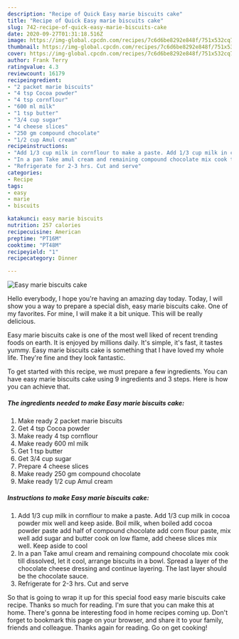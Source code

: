 ```yaml
---
description: "Recipe of Quick Easy marie biscuits cake"
title: "Recipe of Quick Easy marie biscuits cake"
slug: 742-recipe-of-quick-easy-marie-biscuits-cake
date: 2020-09-27T01:31:18.516Z
image: https://img-global.cpcdn.com/recipes/7c6d6be8292e848f/751x532cq70/easy-marie-biscuits-cake-recipe-main-photo.jpg
thumbnail: https://img-global.cpcdn.com/recipes/7c6d6be8292e848f/751x532cq70/easy-marie-biscuits-cake-recipe-main-photo.jpg
cover: https://img-global.cpcdn.com/recipes/7c6d6be8292e848f/751x532cq70/easy-marie-biscuits-cake-recipe-main-photo.jpg
author: Frank Terry
ratingvalue: 4.3
reviewcount: 16179
recipeingredient:
- "2 packet marie biscuits"
- "4 tsp Cocoa powder"
- "4 tsp cornflour"
- "600 ml milk"
- "1 tsp butter"
- "3/4 cup sugar"
- "4 cheese slices"
- "250 gm compound chocolate"
- "1/2 cup Amul cream"
recipeinstructions:
- "Add 1/3 cup milk in cornflour to make a paste. Add 1/3 cup milk in cocoa powder mix well and keep aside. Boil milk, when boiled add cocoa powder paste add half of compound chocolate add corn flour paste, mix well add sugar and butter cook on low flame, add cheese slices mix well. Keep aside to cool"
- "In a pan Take amul cream and remaining compound chocolate mix cook till dissolved, let it cool, arrange biscuits in a bowl. Spread a layer of the chocolate cheese dressing and continue layering. The last layer should be the chocolate sauce."
- "Refrigerate for 2-3 hrs. Cut and serve"
categories:
- Recipe
tags:
- easy
- marie
- biscuits

katakunci: easy marie biscuits 
nutrition: 257 calories
recipecuisine: American
preptime: "PT16M"
cooktime: "PT48M"
recipeyield: "1"
recipecategory: Dinner

---
```



![Easy marie biscuits cake](https://img-global.cpcdn.com/recipes/7c6d6be8292e848f/751x532cq70/easy-marie-biscuits-cake-recipe-main-photo.jpg)

Hello everybody, I hope you're having an amazing day today. Today, I will show you a way to prepare a special dish, easy marie biscuits cake. One of my favorites. For mine, I will make it a bit unique. This will be really delicious.



Easy marie biscuits cake is one of the most well liked of recent trending foods on earth. It is enjoyed by millions daily. It's simple, it's fast, it tastes yummy. Easy marie biscuits cake is something that I have loved my whole life. They're fine and they look fantastic.


To get started with this recipe, we must prepare a few ingredients. You can have easy marie biscuits cake using 9 ingredients and 3 steps. Here is how you can achieve that.

<!--inarticleads1-->

##### The ingredients needed to make Easy marie biscuits cake:

1. Make ready 2 packet marie biscuits
1. Get 4 tsp Cocoa powder
1. Make ready 4 tsp cornflour
1. Make ready 600 ml milk
1. Get 1 tsp butter
1. Get 3/4 cup sugar
1. Prepare 4 cheese slices
1. Make ready 250 gm compound chocolate
1. Make ready 1/2 cup Amul cream




<!--inarticleads2-->

##### Instructions to make Easy marie biscuits cake:

1. Add 1/3 cup milk in cornflour to make a paste. Add 1/3 cup milk in cocoa powder mix well and keep aside. Boil milk, when boiled add cocoa powder paste add half of compound chocolate add corn flour paste, mix well add sugar and butter cook on low flame, add cheese slices mix well. Keep aside to cool
1. In a pan Take amul cream and remaining compound chocolate mix cook till dissolved, let it cool, arrange biscuits in a bowl. Spread a layer of the chocolate cheese dressing and continue layering. The last layer should be the chocolate sauce.
1. Refrigerate for 2-3 hrs. Cut and serve




So that is going to wrap it up for this special food easy marie biscuits cake recipe. Thanks so much for reading. I'm sure that you can make this at home. There's gonna be interesting food in home recipes coming up. Don't forget to bookmark this page on your browser, and share it to your family, friends and colleague. Thanks again for reading. Go on get cooking!
